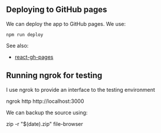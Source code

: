 ## Deploying to GitHub pages
We can deploy the app to GitHub pages.  We use:

```
npm run deploy
```

See also:
* [react-gh-pages](https://github.com/gitname/react-gh-pages)

## Running ngrok for testing
I use ngrok to provide an interface to the testing environment

ngrok http http://localhost:3000

We can backup the source using:

zip -r "$(date).zip" file-browser
